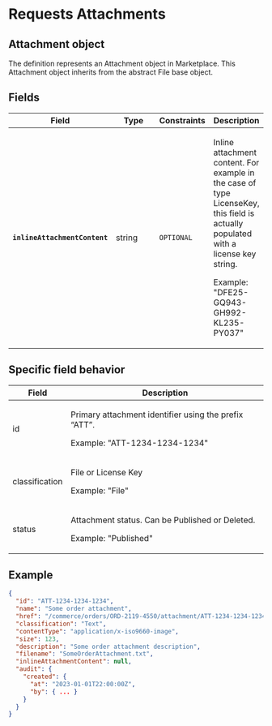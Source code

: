 # Requests Attachments

## Attachment object

The definition represents an Attachment object in Marketplace. This Attachment object inherits from the abstract File base object.

## Fields <a href="#fields" id="fields"></a>

<table><thead><tr><th>Field</th><th width="127">Type</th><th>Constraints</th><th>Description</th></tr></thead><tbody><tr><td><strong><code>inlineAttachmentContent</code></strong></td><td>string</td><td><code>OPTIONAL</code></td><td><p>Inline attachment content. For example in the case of type LicenseKey, this field is actually populated with a license key string. </p><p></p><p>Example: "DFE25-GQ943-GH992-KL235-PY037"</p></td></tr></tbody></table>

## Specific field behavior <a href="#specific-field-behaviour" id="specific-field-behaviour"></a>

| Field          | Description                                                                                              |
| -------------- | -------------------------------------------------------------------------------------------------------- |
| id             | <p>Primary attachment identifier using the prefix “ATT”. </p><p></p><p>Example: "ATT-1234-1234-1234"</p> |
| classification | <p>File or License Key </p><p></p><p>Example: "File"</p>                                                 |
| status         | <p>Attachment status. Can be Published or Deleted. </p><p></p><p>Example: "Published"</p>                |

## Example

```json
{
  "id": "ATT-1234-1234-1234",
  "name": "Some order attachment",
  "href": "/commerce/orders/ORD-2119-4550/attachment/ATT-1234-1234-1234",
  "classification": "Text",
  "contentType": "application/x-iso9660-image",
  "size": 123,
  "description": "Some order attachment description",
  "filename": "SomeOrderAttachment.txt",
  "inlineAttachmentContent": null,
  "audit": {
    "created": {
      "at": "2023-01-01T22:00:00Z",
      "by": { ... }
    }
  }
}
```
